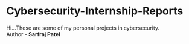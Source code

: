 # Cybersecurity-Internship-Reports
Hi...These are some of my personal projects in cybersecurity.
<br>
Author - <b>Sarfraj Patel</b>
